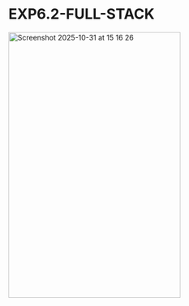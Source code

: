 # EXP6.2-FULL-STACK
<img width="339" height="525" alt="Screenshot 2025-10-31 at 15 16 26" src="https://github.com/user-attachments/assets/ef2a84b5-043e-47b0-bbde-289546cbe640" />
